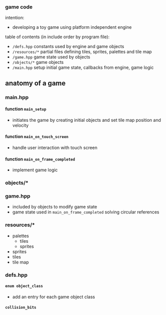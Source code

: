 ### game code

intention:
* developing a toy game using platform independent engine

table of contents (in include order by program file):
* `/defs.hpp` constants used by engine and game objects
* `/resources/*` partial files defining tiles, sprites, palettes and tile map
* `/game.hpp` game state used by objects
* `/objects/*` game objects
* `/main.hpp` setup initial game state, callbacks from engine, game logic

## anatomy of a game
### main.hpp
#### function `main_setup`
* initiates the game by creating initial objects and set tile map position and velocity
#### function `main_on_touch_screen`
* handle user interaction with touch screen
#### function `main_on_frame_completed`
* implement game logic
### objects/*
### game.hpp
* included by objects to modify game state
* game state used in `main_on_frame_completed` solving circular references
### resources/*
* palettes
  - tiles
  - sprites
* sprites
* tiles
* tile map
### defs.hpp
#### `enum object_class`
* add an entry for each game object class
#### `collision_bits`
